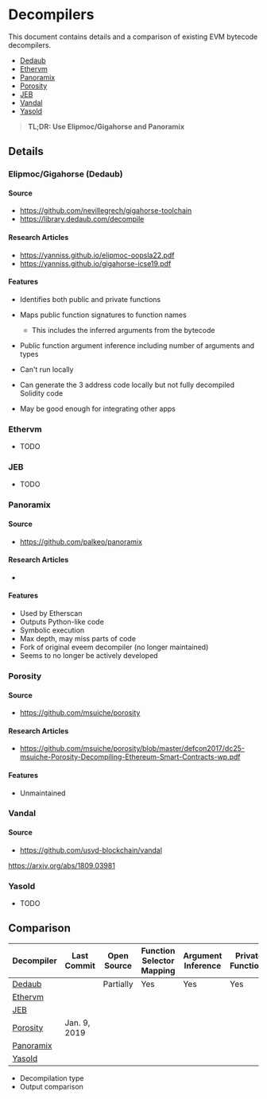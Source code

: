 # Decompilers

This document contains details and a comparison of existing EVM bytecode decompilers.

- [Dedaub](https://library.dedaub.com/decompile)
- [Ethervm](https://ethervm.io/decompile)
- [Panoramix](https://github.com/palkeo/panoramix )
- [Porosity](https://github.com/msuiche/porosity)
- [JEB](https://www.pnfsoftware.com/jeb/evm)
- [Vandal](https://github.com/usyd-blockchain/vandal)
- [Yasold](https://github.com/ajlopez/Yasold)

> **TL;DR: Use Elipmoc/Gigahorse and Panoramix**

## Details

### Elipmoc/Gigahorse (Dedaub)

#### Source

- https://github.com/nevillegrech/gigahorse-toolchain
- https://library.dedaub.com/decompile

#### Research Articles

- https://yanniss.github.io/elipmoc-oopsla22.pdf
- https://yanniss.github.io/gigahorse-icse19.pdf

#### Features

- Identifies both public and private functions
- Maps public function signatures to function names
  - This includes the inferred arguments from the bytecode
- Public function argument inference including number of arguments and types
- Can't run locally

- Can generate the 3 address code locally but not fully decompiled Solidity code
- May be good enough for integrating other apps

### Ethervm

- TODO



### JEB

- TODO

### Panoramix

#### Source

- https://github.com/palkeo/panoramix

#### Research Articles

- 

#### Features

- Used by Etherscan
- Outputs Python-like code
- Symbolic execution
- Max depth, may miss parts of code
- Fork of original eveem decompiler (no longer maintained)
- Seems to no longer be actively developed

### Porosity

#### Source

- https://github.com/msuiche/porosity

#### Research Articles

- https://github.com/msuiche/porosity/blob/master/defcon2017/dc25-msuiche-Porosity-Decompiling-Ethereum-Smart-Contracts-wp.pdf

#### Features

- Unmaintained

### Vandal

#### Source

- https://github.com/usyd-blockchain/vandal

https://arxiv.org/abs/1809.03981

### Yasold

- TODO

## Comparison

| Decompiler                                        | Last Commit  | Open Source | Function Selector Mapping | Argument Inference | Private Functions |
| ------------------------------------------------- | ------------ | ----------- | ------------------------- | ------------------ | ----------------- |
| [Dedaub](https://library.dedaub.com/decompile)    |              | Partially   | Yes                       | Yes                | Yes               |
| [Ethervm](https://ethervm.io/decompile)           |              |             |                           |                    |                   |
| [JEB](https://www.pnfsoftware.com/jeb/evm)        |              |             |                           |                    |                   |
| [Porosity](https://github.com/msuiche/porosity)   | Jan. 9, 2019 |             |                           |                    |                   |
| [Panoramix](https://github.com/palkeo/panoramix ) |              |             |                           |                    |                   |
| [Yasold](https://github.com/ajlopez/Yasold)       |              |             |                           |                    |                   |

- Decompilation type
- Output comparison

